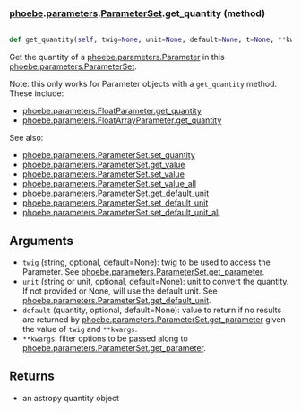 ### [phoebe](phoebe.md).[parameters](phoebe.parameters.md).[ParameterSet](phoebe.parameters.ParameterSet.md).get_quantity (method)


```py

def get_quantity(self, twig=None, unit=None, default=None, t=None, **kwargs)

```



Get the quantity of a [phoebe.parameters.Parameter](phoebe.parameters.Parameter.md) in this
[phoebe.parameters.ParameterSet](phoebe.parameters.ParameterSet.md).

Note: this only works for Parameter objects with a `get_quantity` method.
These include:
* [phoebe.parameters.FloatParameter.get_quantity](phoebe.parameters.FloatParameter.get_quantity.md)
* [phoebe.parameters.FloatArrayParameter.get_quantity](phoebe.parameters.FloatArrayParameter.get_quantity.md)

See also:
* [phoebe.parameters.ParameterSet.set_quantity](phoebe.parameters.ParameterSet.set_quantity.md)
* [phoebe.parameters.ParameterSet.get_value](phoebe.parameters.ParameterSet.get_value.md)
* [phoebe.parameters.ParameterSet.set_value](phoebe.parameters.ParameterSet.set_value.md)
* [phoebe.parameters.ParameterSet.set_value_all](phoebe.parameters.ParameterSet.set_value_all.md)
* [phoebe.parameters.ParameterSet.get_default_unit](phoebe.parameters.ParameterSet.get_default_unit.md)
* [phoebe.parameters.ParameterSet.set_default_unit](phoebe.parameters.ParameterSet.set_default_unit.md)
* [phoebe.parameters.ParameterSet.set_default_unit_all](phoebe.parameters.ParameterSet.set_default_unit_all.md)

Arguments
----------
* `twig` (string, optional, default=None): twig to be used to access
    the Parameter.  See [phoebe.parameters.ParameterSet.get_parameter](phoebe.parameters.ParameterSet.get_parameter.md).
* `unit` (string or unit, optional, default=None): unit to convert the
    quantity.  If not provided or None, will use the default unit.  See
    [phoebe.parameters.ParameterSet.get_default_unit](phoebe.parameters.ParameterSet.get_default_unit.md).
* `default` (quantity, optional, default=None): value to return if
    no results are returned by [phoebe.parameters.ParameterSet.get_parameter](phoebe.parameters.ParameterSet.get_parameter.md)
    given the value of `twig` and `**kwargs`.
* `**kwargs`: filter options to be passed along to
    [phoebe.parameters.ParameterSet.get_parameter](phoebe.parameters.ParameterSet.get_parameter.md).

Returns
--------
* an astropy quantity object

